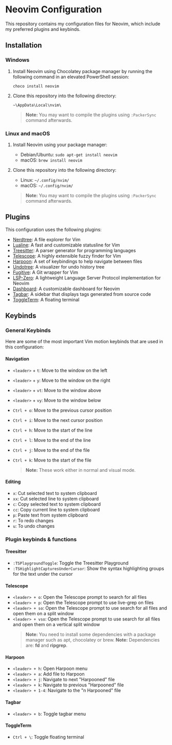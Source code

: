 # Neovim Configuration

This repository contains my configuration files for Neovim, which include my preferred plugins and keybinds.

## Installation

### Windows

1. Install Neovim using Chocolatey package manager by running the following command in an elevated PowerShell session:

    ```
    choco install neovim
    ```

2. Clone this repository into the following directory:

    ```
    ~\AppData\Local\nvim\
    ```
    
    > **Note:** You may want to compile the plugins using `:PackerSync` command afterwards.

    
### Linux and macOS

1. Install Neovim using your package manager:

   - Debian/Ubuntu: `sudo apt-get install neovim`
   - macOS: `brew install neovim`

2. Clone this repository into the following directory:

   - Linux: `~/.config/nvim/`
   - macOS: `~/.config/nvim/`
   
   > **Note:** You may want to compile the plugins using `:PackerSync` command afterwards.

## Plugins

This configuration uses the following plugins:

- [Nerdtree](https://github.com/preservim/nerdtree): A file explorer for Vim
- [Lualine](https://github.com/hoob3rt/lualine.nvim): A fast and customizable statusline for Vim
- [Treesitter](https://github.com/nvim-treesitter/nvim-treesitter): A parser generator for programming languages
- [Telescope](https://github.com/nvim-telescope/telescope.nvim): A highly extensible fuzzy finder for Vim
- [Harpoon](https://github.com/ThePrimeagen/harpoon): A set of keybindings to help navigate between files
- [Undotree](https://github.com/mbbill/undotree): A visualizer for undo history tree
- [Fugitive](https://github.com/tpope/vim-fugitive): A Git wrapper for Vim
- [LSP-Zero](https://github.com/creativenull/lsp-zero.nvim): A lightweight Language Server Protocol implementation for Neovim
- [Dashboard](https://github.com/glepnir/dashboard-nvim): A customizable dashboard for Neovim
- [Tagbar](https://github.com/majutsushi/tagbar): A sidebar that displays tags generated from source code
- [ToggleTerm](https://github.com/akinsho/toggleterm): A floating terminal



## Keybinds

### General Keybinds

Here are some of the most important Vim motion keybinds that are used in this configuration:

#### Navigation

- `<leader>` + `t`: Move to the window on the left
- `<leader>` + `y`: Move to the window on the right
- `<leader>` + `vt`: Move to the window above
- `<leader>` + `vy`: Move to the window below



- `Ctrl + o`: Move to the previous cursor position
- `Ctrl + i`: Move to the next cursor position
- `Ctrl + h`: Move to the start of the line
- `Ctrl + l`: Move to the end of the line
- `Ctrl + j`: Move to the end of the file
- `Ctrl + k`: Move to the start of the file
    > **Note:** These work either in normal and visual mode.



#### Editing

- `x`: Cut selected text to system clipboard
- `xx`: Cut selected line to system clipboard
- `c`: Copy selected text to system clipboard
- `cc`: Copy current line to system clipboard
- `p`: Paste text from system clipboard
- `r`: To redo changes
- `u`: To undo changes

### Plugin keybinds & functions


#### Treesitter

- `:TSPlaygroundToggle`: Toggle the Treesitter Playground
- `:TSHighlightCapturesUnderCursor`: Show the syntax highlighting groups for the text under the cursor

#### Telescope

- `<leader> + o`: Open the Telescope prompt to search for all files
- `<leader> + p`: Open the Telescope prompt to use live-grep on files
- `<leader> + so`: Open the Telescope prompt to use search for all files and open them on a split window
- `<leader> + vso`: Open the Telescope prompt to use search for all files and open them on a vertical split window
   > **Note:** You need to install some dependencies with a package manager such as apt, chocolatey or brew.
   > **Note:** Dependencies are: **fd** and **ripgrep**.

#### Harpoon

- `<leader> + h`: Open Harpoon menu
- `<leader> + a`: Add file to Harpoon
- `<leader> + j`: Navigate to next "Harpooned" file
- `<leader> + k`: Navigate to previous "Harpooned" file
- `<leader> + 1-4`: Navigate to the "n Harpooned" file

#### Tagbar

- `<leader> + b`: Toggle tagbar menu

#### ToggleTerm

- `Ctrl + \`: Toggle floating terminal








